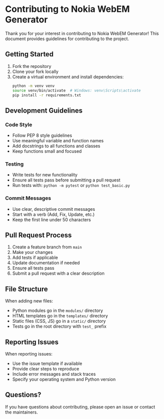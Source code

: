 # Contributing to Nokia WebEM Generator

Thank you for your interest in contributing to Nokia WebEM Generator! This document provides guidelines for contributing to the project.

## Getting Started

1. Fork the repository
2. Clone your fork locally
3. Create a virtual environment and install dependencies:
   ```bash
   python -m venv venv
   source venv/bin/activate  # Windows: venv\Scripts\activate
   pip install -r requirements.txt
   ```

## Development Guidelines

### Code Style
- Follow PEP 8 style guidelines
- Use meaningful variable and function names
- Add docstrings to all functions and classes
- Keep functions small and focused

### Testing
- Write tests for new functionality
- Ensure all tests pass before submitting a pull request
- Run tests with: `python -m pytest` or `python test_basic.py`

### Commit Messages
- Use clear, descriptive commit messages
- Start with a verb (Add, Fix, Update, etc.)
- Keep the first line under 50 characters

## Pull Request Process

1. Create a feature branch from `main`
2. Make your changes
3. Add tests if applicable
4. Update documentation if needed
5. Ensure all tests pass
6. Submit a pull request with a clear description

## File Structure

When adding new files:
- Python modules go in the `modules/` directory
- HTML templates go in the `templates/` directory
- Static files (CSS, JS) go in a `static/` directory
- Tests go in the root directory with `test_` prefix

## Reporting Issues

When reporting issues:
- Use the issue template if available
- Provide clear steps to reproduce
- Include error messages and stack traces
- Specify your operating system and Python version

## Questions?

If you have questions about contributing, please open an issue or contact the maintainers. 